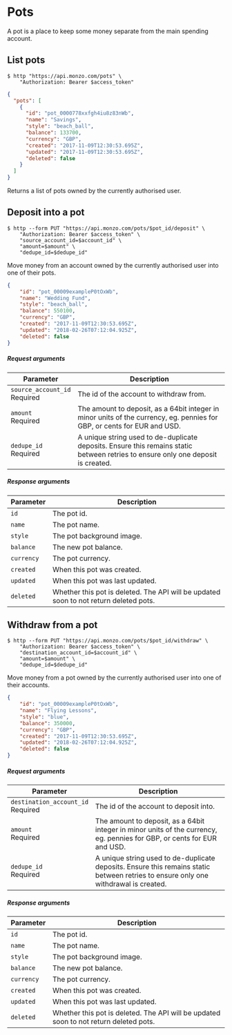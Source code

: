 # Pots

A pot is a place to keep some money separate from the main spending account.

## List pots

```shell
$ http "https://api.monzo.com/pots" \
    "Authorization: Bearer $access_token"
```

```json
{
  "pots": [
    {
      "id": "pot_0000778xxfgh4iu8z83nWb",
      "name": "Savings",
      "style": "beach_ball",
      "balance": 133700,
      "currency": "GBP",
      "created": "2017-11-09T12:30:53.695Z",
      "updated": "2017-11-09T12:30:53.695Z",
      "deleted": false
    }
  ]
}
```

Returns a list of pots owned by the currently authorised user.

## Deposit into a pot


```shell
$ http --form PUT "https://api.monzo.com/pots/$pot_id/deposit" \
    "Authorization: Bearer $access_token" \
    "source_account_id=$account_id" \
    "amount=$amount" \
    "dedupe_id=$dedupe_id"
```
Move money from an account owned by the currently authorised user into one of their pots.

```json
{
    "id": "pot_00009exampleP0tOxWb",
    "name": "Wedding Fund",
    "style": "beach_ball",
    "balance": 550100,
    "currency": "GBP",
    "created": "2017-11-09T12:30:53.695Z",
    "updated": "2018-02-26T07:12:04.925Z",
    "deleted": false
}
```


##### Request arguments

<span class="hide">Parameter</span> | <span class="hide">Description</span>
------------------------------------|--------------------------------------
`source_account_id`<br><span class="label notice">Required</span>|The id of the account to withdraw from.
`amount`<br><span class="label notice">Required</span>|The amount to deposit, as a 64bit integer in minor units of the currency, eg. pennies for GBP, or cents for EUR and USD.
`dedupe_id`<br><span class="label notice">Required</span>|A unique string used to de-duplicate deposits. Ensure this remains static between retries to ensure only one deposit is created.

##### Response arguments

<span class="hide">Parameter</span> | <span class="hide">Description</span>
------------------------------------|--------------------------------------
`id`|The pot id.
`name`|The pot name.
`style`|The pot background image.
`balance`|The new pot balance.
`currency`|The pot currency.
`created`|When this pot was created.
`updated`|When this pot was last updated.
`deleted`|Whether this pot is deleted. The API will be updated soon to not return deleted pots.

## Withdraw from a pot


```shell
$ http --form PUT "https://api.monzo.com/pots/$pot_id/withdraw" \
    "Authorization: Bearer $access_token" \
    "destination_account_id=$account_id" \
    "amount=$amount" \
    "dedupe_id=$dedupe_id"
```
Move money from a pot owned by the currently authorised user into one of their accounts.

```json
{
    "id": "pot_00009exampleP0tOxWb",
    "name": "Flying Lessons",
    "style": "blue",
    "balance": 350000,
    "currency": "GBP",
    "created": "2017-11-09T12:30:53.695Z",
    "updated": "2018-02-26T07:12:04.925Z",
    "deleted": false
}
```

##### Request arguments

<span class="hide">Parameter</span> | <span class="hide">Description</span>
------------------------------------|--------------------------------------
`destination_account_id`<br><span class="label notice">Required</span>|The id of the account to deposit into.
`amount`<br><span class="label notice">Required</span>|The amount to deposit, as a 64bit integer in minor units of the currency, eg. pennies for GBP, or cents for EUR and USD.
`dedupe_id`<br><span class="label notice">Required</span>|A unique string used to de-duplicate deposits. Ensure this remains static between retries to ensure only one withdrawal is created.

##### Response arguments

<span class="hide">Parameter</span> | <span class="hide">Description</span>
------------------------------------|--------------------------------------
`id`|The pot id.
`name`|The pot name.
`style`|The pot background image.
`balance`|The new pot balance.
`currency`|The pot currency.
`created`|When this pot was created.
`updated`|When this pot was last updated.
`deleted`|Whether this pot is deleted. The API will be updated soon to not return deleted pots.
